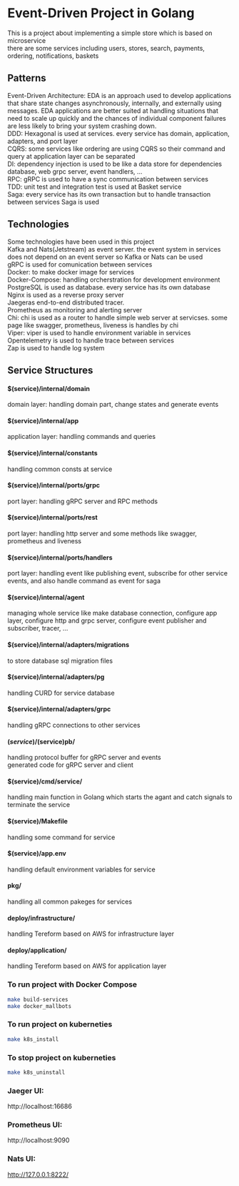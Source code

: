# Event-Driven Project in Golang

This is a project about implementing a simple store
which is based on microservice<br/>
there are some services including users, stores, search, payments, ordering, notifications, baskets

## Patterns
Event-Driven Architecture: EDA is an approach used to develop applications that share state changes asynchronously, internally, and externally using messages. EDA applications are better suited at handling situations that need to scale up quickly and the chances of individual component failures are less likely to bring your system crashing down.<br/>
DDD: Hexagonal is used at services. every service has domain, application, adapters, and port layer<br/>
CQRS: some services like ordering are using CQRS so their command and query at application layer can be separated <br/>
DI: dependency injection is used to be like a data store for dependencies database, web grpc server, event handlers, ...<br/>
RPC: gRPC is used to have a sync communication between services<br/> 
TDD: unit test and integration test is used at Basket service<br/>
Saga: every service has its own transaction but to handle transaction between services Saga is used<br/>

## Technologies
Some technologies have been used in this project<br/>
Kafka and Nats(Jetstream) as event server. the event system in services does not depend on an event server so Kafka or Nats can be used<br/>
gRPC is used for comunication between services<br/>
Docker: to make docker image for services<br/>
Docker-Compose: handling orcherstration for development environment<br/>
PostgreSQL is used as database. every service has its own database<br/>
Nginx is used as a reverse proxy server<br/>
Jaegeras end-to-end distributed tracer. <br/>
Prometheus as monitoring and alerting server<br/>
Chi: chi is used as a router to handle simple web server at servicses. some page like swagger, prometheus, liveness is handles by chi<br/>
Viper: viper is used to handle environment variable in services<br/>
Opentelemetry is used to handle trace between services<br/>
Zap is used to handle log system


## Service Structures
#### $(service)/internal/domain
domain layer: handling domain part, change states and generate events
#### $(service)/internal/app
application layer: handling commands and queries
#### $(service)/internal/constants
handling common consts at service
#### $(service)/internal/ports/grpc
port layer: handling gRPC server and RPC methods
#### $(service)/internal/ports/rest
port layer: handling http server and some methods like swagger, prometheus and liveness
#### $(service)/internal/ports/handlers
port layer: handling event like publishing event, subscribe for other service events, and also handle command as event for saga 
#### $(service)/internal/agent
managing whole service like make database connection, configure app layer, configure http and grpc server, configure event publisher and subscriber, tracer, ...
#### $(service)/internal/adapters/migrations
to store database sql migration files
#### $(service)/internal/adapters/pg
handling CURD for service database 
#### $(service)/internal/adapters/grpc
handling gRPC connections to other services
#### $(service)/$(service)pb/
handling protocol buffer for gRPC server and events<br/>
generated code for gRPC server and client
#### $(service)/cmd/service/
handling main function in Golang which starts the agant and catch signals to terminate the service
#### $(service)/Makefile
handling some command for service 
#### $(service)/app.env
handling default environment variables for service
#### pkg/
handling all common pakeges for services 
#### deploy/infrastructure/
handling Tereform based on AWS for infrastructure layer
#### deploy/application/
handling Tereform based on AWS for application layer

### To run project with Docker Compose
```bash
make build-services
make docker_mallbots
```


### To run project on kuberneties
```bash
make k8s_install
```

### To stop project on kuberneties
```bash
make k8s_uninstall
```

### Jaeger UI:

http://localhost:16686

### Prometheus UI:

http://localhost:9090

### Nats UI:
http://127.0.0.1:8222/